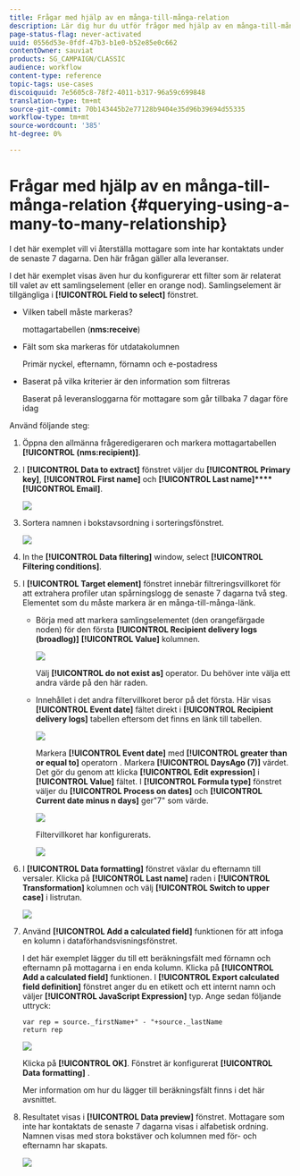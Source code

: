 ```yaml
---
title: Frågar med hjälp av en många-till-många-relation
description: Lär dig hur du utför frågor med hjälp av en många-till-många-relation
page-status-flag: never-activated
uuid: 0556d53e-0fdf-47b3-b1e0-b52e85e0c662
contentOwner: sauviat
products: SG_CAMPAIGN/CLASSIC
audience: workflow
content-type: reference
topic-tags: use-cases
discoiquuid: 7e5605c8-78f2-4011-b317-96a59c699848
translation-type: tm+mt
source-git-commit: 70b143445b2e77128b9404e35d96b39694d55335
workflow-type: tm+mt
source-wordcount: '385'
ht-degree: 0%

---
```



# Frågar med hjälp av en många-till-många-relation {#querying-using-a-many-to-many-relationship}

I det här exemplet vill vi återställa mottagare som inte har kontaktats under de senaste 7 dagarna. Den här frågan gäller alla leveranser.

I det här exemplet visas även hur du konfigurerar ett filter som är relaterat till valet av ett samlingselement (eller en orange nod). Samlingselement är tillgängliga i **[!UICONTROL Field to select]** fönstret.

* Vilken tabell måste markeras?

   mottagartabellen (**nms:receive**)

* Fält som ska markeras för utdatakolumnen

   Primär nyckel, efternamn, förnamn och e-postadress

* Baserat på vilka kriterier är den information som filtreras

   Baserat på leveransloggarna för mottagare som går tillbaka 7 dagar före idag

Använd följande steg:

1. Öppna den allmänna frågeredigeraren och markera mottagartabellen **[!UICONTROL (nms:recipient)]**.
1. I **[!UICONTROL Data to extract]** fönstret väljer du **[!UICONTROL Primary key]**, **[!UICONTROL First name]** och **[!UICONTROL Last name]****[!UICONTROL Email]**.

   ![](assets/query_editor_nveau_33.png)

1. Sortera namnen i bokstavsordning i sorteringsfönstret.

   ![](assets/query_editor_nveau_34.png)

1. In the **[!UICONTROL Data filtering]** window, select **[!UICONTROL Filtering conditions]**.
1. I **[!UICONTROL Target element]** fönstret innebär filtreringsvillkoret för att extrahera profiler utan spårningslogg de senaste 7 dagarna två steg. Elementet som du måste markera är en många-till-många-länk.

   * Börja med att markera samlingselementet (den orangefärgade noden) för den första **[!UICONTROL Recipient delivery logs (broadlog)]** **[!UICONTROL Value]** kolumnen.

      ![](assets/query_editor_nveau_67.png)

      Välj **[!UICONTROL do not exist as]** operator. Du behöver inte välja ett andra värde på den här raden.

   * Innehållet i det andra filtervillkoret beror på det första. Här visas **[!UICONTROL Event date]** fältet direkt i **[!UICONTROL Recipient delivery logs]** tabellen eftersom det finns en länk till tabellen.

      ![](assets/query_editor_nveau_36.png)

      Markera **[!UICONTROL Event date]** med **[!UICONTROL greater than or equal to]** operatorn . Markera **[!UICONTROL DaysAgo (7)]** värdet. Det gör du genom att klicka **[!UICONTROL Edit expression]** i **[!UICONTROL Value]** fältet. I **[!UICONTROL Formula type]** fönstret väljer du **[!UICONTROL Process on dates]** och **[!UICONTROL Current date minus n days]** ger&quot;7&quot; som värde.

      ![](assets/query_editor_nveau_37.png)

      Filtervillkoret har konfigurerats.

      ![](assets/query_editor_nveau_38.png)

1. I **[!UICONTROL Data formatting]** fönstret växlar du efternamn till versaler. Klicka på **[!UICONTROL Last name]** raden i **[!UICONTROL Transformation]** kolumnen och välj **[!UICONTROL Switch to upper case]** i listrutan.

   ![](assets/query_editor_nveau_39.png)

1. Använd **[!UICONTROL Add a calculated field]** funktionen för att infoga en kolumn i dataförhandsvisningsfönstret.

   I det här exemplet lägger du till ett beräkningsfält med förnamn och efternamn på mottagarna i en enda kolumn. Klicka på **[!UICONTROL Add a calculated field]** funktionen. I **[!UICONTROL Export calculated field definition]** fönstret anger du en etikett och ett internt namn och väljer **[!UICONTROL JavaScript Expression]** typ. Ange sedan följande uttryck:

   ```
   var rep = source._firstName+" - "+source._lastName
   return rep
   ```

   ![](assets/query_editor_nveau_40.png)

   Klicka på **[!UICONTROL OK]**. Fönstret är konfigurerat **[!UICONTROL Data formatting]** .

   Mer information om hur du lägger till beräkningsfält finns i det här avsnittet.

1. Resultatet visas i **[!UICONTROL Data preview]** fönstret. Mottagare som inte har kontaktats de senaste 7 dagarna visas i alfabetisk ordning. Namnen visas med stora bokstäver och kolumnen med för- och efternamn har skapats.

   ![](assets/query_editor_nveau_41.png)
